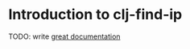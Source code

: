 # Introduction to clj-find-ip

TODO: write [great documentation](http://jacobian.org/writing/what-to-write/)
